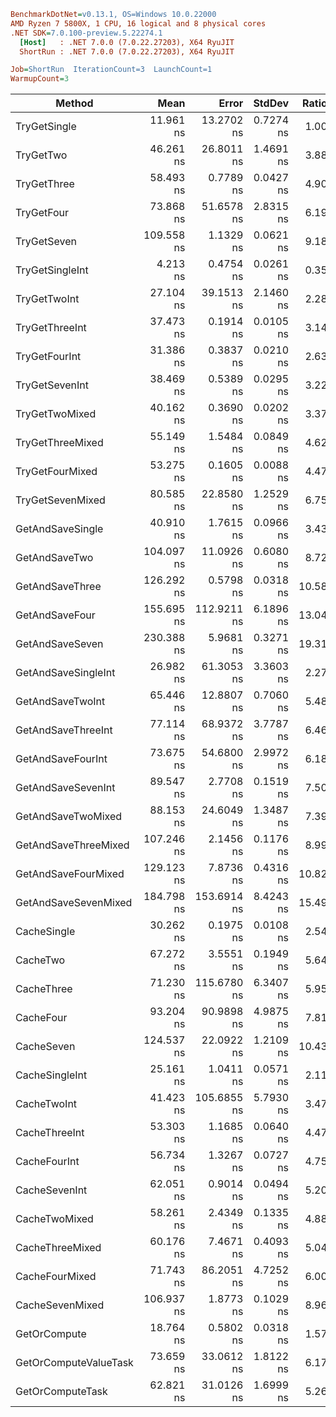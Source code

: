 ``` ini
BenchmarkDotNet=v0.13.1, OS=Windows 10.0.22000
AMD Ryzen 7 5800X, 1 CPU, 16 logical and 8 physical cores
.NET SDK=7.0.100-preview.5.22274.1
  [Host]   : .NET 7.0.0 (7.0.22.27203), X64 RyuJIT
  ShortRun : .NET 7.0.0 (7.0.22.27203), X64 RyuJIT

Job=ShortRun  IterationCount=3  LaunchCount=1  
WarmupCount=3  
```
|                Method |       Mean |       Error |    StdDev | Ratio | RatioSD |  Gen 0 | Allocated |
|---------------------- |-----------:|------------:|----------:|------:|--------:|-------:|----------:|
|          TryGetSingle |  11.961 ns |  13.2702 ns | 0.7274 ns |  1.00 |    0.00 |      - |         - |
|             TryGetTwo |  46.261 ns |  26.8011 ns | 1.4691 ns |  3.88 |    0.28 |      - |         - |
|           TryGetThree |  58.493 ns |   0.7789 ns | 0.0427 ns |  4.90 |    0.30 |      - |         - |
|            TryGetFour |  73.868 ns |  51.6578 ns | 2.8315 ns |  6.19 |    0.47 |      - |         - |
|           TryGetSeven | 109.558 ns |   1.1329 ns | 0.0621 ns |  9.18 |    0.56 |      - |         - |
|       TryGetSingleInt |   4.213 ns |   0.4754 ns | 0.0261 ns |  0.35 |    0.02 |      - |         - |
|          TryGetTwoInt |  27.104 ns |  39.1513 ns | 2.1460 ns |  2.28 |    0.30 |      - |         - |
|        TryGetThreeInt |  37.473 ns |   0.1914 ns | 0.0105 ns |  3.14 |    0.19 |      - |         - |
|         TryGetFourInt |  31.386 ns |   0.3837 ns | 0.0210 ns |  2.63 |    0.16 |      - |         - |
|        TryGetSevenInt |  38.469 ns |   0.5389 ns | 0.0295 ns |  3.22 |    0.20 |      - |         - |
|        TryGetTwoMixed |  40.162 ns |   0.3690 ns | 0.0202 ns |  3.37 |    0.20 |      - |         - |
|      TryGetThreeMixed |  55.149 ns |   1.5484 ns | 0.0849 ns |  4.62 |    0.29 |      - |         - |
|       TryGetFourMixed |  53.275 ns |   0.1605 ns | 0.0088 ns |  4.47 |    0.27 |      - |         - |
|      TryGetSevenMixed |  80.585 ns |  22.8580 ns | 1.2529 ns |  6.75 |    0.43 |      - |         - |
|      GetAndSaveSingle |  40.910 ns |   1.7615 ns | 0.0966 ns |  3.43 |    0.22 | 0.0024 |      40 B |
|         GetAndSaveTwo | 104.097 ns |  11.0926 ns | 0.6080 ns |  8.72 |    0.53 | 0.0024 |      40 B |
|       GetAndSaveThree | 126.292 ns |   0.5798 ns | 0.0318 ns | 10.58 |    0.65 | 0.0024 |      40 B |
|        GetAndSaveFour | 155.695 ns | 112.9211 ns | 6.1896 ns | 13.04 |    0.72 | 0.0024 |      40 B |
|       GetAndSaveSeven | 230.388 ns |   5.9681 ns | 0.3271 ns | 19.31 |    1.19 | 0.0024 |      40 B |
|   GetAndSaveSingleInt |  26.982 ns |  61.3053 ns | 3.3603 ns |  2.27 |    0.40 | 0.0024 |      40 B |
|      GetAndSaveTwoInt |  65.446 ns |  12.8807 ns | 0.7060 ns |  5.48 |    0.34 | 0.0024 |      40 B |
|    GetAndSaveThreeInt |  77.114 ns |  68.9372 ns | 3.7787 ns |  6.46 |    0.50 | 0.0024 |      40 B |
|     GetAndSaveFourInt |  73.675 ns |  54.6800 ns | 2.9972 ns |  6.18 |    0.59 | 0.0024 |      40 B |
|    GetAndSaveSevenInt |  89.547 ns |   2.7708 ns | 0.1519 ns |  7.50 |    0.45 | 0.0024 |      40 B |
|    GetAndSaveTwoMixed |  88.153 ns |  24.6049 ns | 1.3487 ns |  7.39 |    0.48 | 0.0024 |      40 B |
|  GetAndSaveThreeMixed | 107.246 ns |   2.1456 ns | 0.1176 ns |  8.99 |    0.54 | 0.0024 |      40 B |
|   GetAndSaveFourMixed | 129.123 ns |   7.8736 ns | 0.4316 ns | 10.82 |    0.66 | 0.0024 |      40 B |
|  GetAndSaveSevenMixed | 184.798 ns | 153.6914 ns | 8.4243 ns | 15.49 |    1.25 | 0.0024 |      40 B |
|           CacheSingle |  30.262 ns |   0.1975 ns | 0.0108 ns |  2.54 |    0.16 | 0.0024 |      40 B |
|              CacheTwo |  67.272 ns |   3.5551 ns | 0.1949 ns |  5.64 |    0.36 | 0.0024 |      40 B |
|            CacheThree |  71.230 ns | 115.6780 ns | 6.3407 ns |  5.95 |    0.30 | 0.0024 |      40 B |
|             CacheFour |  93.204 ns |  90.9898 ns | 4.9875 ns |  7.81 |    0.55 | 0.0024 |      40 B |
|            CacheSeven | 124.537 ns |  22.0922 ns | 1.2109 ns | 10.43 |    0.54 | 0.0024 |      40 B |
|        CacheSingleInt |  25.161 ns |   1.0411 ns | 0.0571 ns |  2.11 |    0.13 | 0.0024 |      40 B |
|           CacheTwoInt |  41.423 ns | 105.6855 ns | 5.7930 ns |  3.47 |    0.55 | 0.0024 |      40 B |
|         CacheThreeInt |  53.303 ns |   1.1685 ns | 0.0640 ns |  4.47 |    0.28 | 0.0024 |      40 B |
|          CacheFourInt |  56.734 ns |   1.3267 ns | 0.0727 ns |  4.75 |    0.29 | 0.0024 |      40 B |
|         CacheSevenInt |  62.051 ns |   0.9014 ns | 0.0494 ns |  5.20 |    0.32 | 0.0024 |      40 B |
|         CacheTwoMixed |  58.261 ns |   2.4349 ns | 0.1335 ns |  4.88 |    0.29 | 0.0024 |      40 B |
|       CacheThreeMixed |  60.176 ns |   7.4671 ns | 0.4093 ns |  5.04 |    0.34 | 0.0024 |      40 B |
|        CacheFourMixed |  71.743 ns |  86.2051 ns | 4.7252 ns |  6.00 |    0.06 | 0.0024 |      40 B |
|       CacheSevenMixed | 106.937 ns |   1.8773 ns | 0.1029 ns |  8.96 |    0.54 | 0.0024 |      40 B |
|          GetOrCompute |  18.764 ns |   0.5802 ns | 0.0318 ns |  1.57 |    0.10 |      - |         - |
| GetOrComputeValueTask |  73.659 ns |  33.0612 ns | 1.8122 ns |  6.17 |    0.42 |      - |         - |
|      GetOrComputeTask |  62.821 ns |  31.0126 ns | 1.6999 ns |  5.26 |    0.18 | 0.0043 |      72 B |